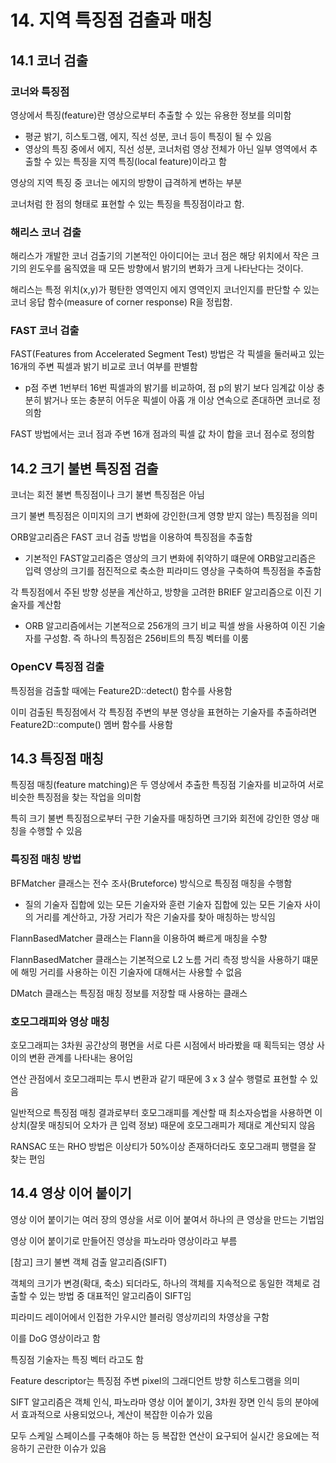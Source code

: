 # 14. 지역 특징점 검출과 매칭

## 14.1 코너 검출

### 코너와 특징점

영상에서 특징(feature)란 영상으로부터 추출할 수 있는 유용한 정보를 의미함
- 평균 밝기, 히스토그램, 에지, 직선 성분, 코너 등이 특징이 될 수 있음
- 영상의 특징 중에서 에지, 직선 성분, 코너처럼 영상 전체가 아닌 일부 영역에서 추출할 수 있는 특징을 지역 특징(local feature)이라고 함

영상의 지역 특징 중 코너는 에지의 방향이 급격하게 변하는 부분

코너처럼 한 점의 형태로 표현할 수 있는 특징을 특징점이라고 함.

### 해리스 코너 검출

해리스가 개발한 코너 검출기의 기본적인 아이디어는 코너 점은 해당 위치에서 작은 크기의 윈도우를 움직였을 때 모든 방향에서 밝기의 변화가 크게 나타난다는 것이다.

해리스는 특정 위치(x,y)가 평탄한 영역인지 에지 영역인지 코너인지를 판단할 수 있는 코너 응답 함수(measure of corner response) R을 정립함.

### FAST 코너 검출

FAST(Features from Accelerated Segment Test) 방법은 각 픽셀을 둘러싸고 있는 16개의 주변 픽셀과 밝기 비교로 코너 여부를 판별함
- p점 주변 1번부터 16번 픽셀과의 밝기를 비교하여, 점 p의 밝기 보다 임계값 이상 충분히 밝거나 또는 충분히 어두운 픽셀이 아홉 개 이상 연속으로 존대하면 코너로 정의함

FAST 방법에서는 코너 점과 주변 16개 점과의 픽셀 값 차이 합을 코너 점수로 정의함

## 14.2 크기 불변 특징점 검출

코너는 회전 불변 특징점이나 크기 불변 특징점은 아님

크기 불변 특징점은 이미지의 크기 변화에 강인한(크게 영향 받지 않는) 특징점을 의미

ORB알고리즘은 FAST 코너 검출 방법을 이용하여 특징점을 추출함

- 기본적인 FAST알고리즘은 영상의 크기 변화에 취약하기 떄문에 ORB알고리즘은 입력 영상의 크기를 점진적으로 축소한 피라미드 영상을 구축하여 특징점을 추출함

각 특징점에서 주된 방향 성분을 계산하고, 방향을 고려한 BRIEF 알고리즘으로 이진 기술자를 계산함

- ORB 알고리즘에서는 기본적으로 256개의 크기 비교 픽셀 쌍을 사용하여 이진 기술자를 구성함. 즉 하나의 특징점은 256비트의 특징 벡터를 이룸

### OpenCV 특징점 검출

특징점을 검출할 때에는 Feature2D::detect() 함수를 사용함

이미 검출된 특징점에서 각 특징점 주변의 부분 영상을 표현하는 기술자를 추출하려면 
Feature2D::compute() 멤버 함수를 사용함

## 14.3 특징점 매칭

특징점 매칭(feature matching)은 두 영상에서 추출한 특징점 기술자를 비교하여 서로 비슷한 특징점을 찾는 작업을 의미함

특히 크기 불변 특징점으로부터 구한 기술자를 매칭하면 크기와 회전에 강인한 영상 매칭을 수행할 수 있음

### 특징점 매칭 방법

BFMatcher 클래스는 전수 조사(Bruteforce) 방식으로 특징점 매칭을 수행함

- 질의 기술자 집합에 있는 모든 기술자와 훈련 기술자 집합에 있는 모든 기술자 사이의 거리를 계산하고, 가장 거리가 작은 기술자를 찾아 매칭하는 방식임

FlannBasedMatcher 클래스는 Flann을 이용하여 빠르게 매칭을 수향

FlannBasedMatcher 클래스는 기본적으로 L2 노름 거리 측정 방식을 사용하기 떄문에 해밍 거리를 사용하는 이진 기술자에 대해서는 사용할 수 없음

DMatch 클래스는 특징점 매칭 정보를 저장할 때 사용하는 클래스

### 호모그래피와 영상 매칭

호모그래피는 3차원 공간상의 평면을 서로 다른 시점에서 바라봤을 때 획득되는 영상 사이의 변환 관계를 나타내는 용어임

연산 관점에서 호모그래피는 투시 변환과 같기 때문에 3 x 3 살수 행렬로 표현할 수 있음

일반적으로 특징점 매칭 결과로부터 호모그래피를 계산할 때 최소자승법을 사용하면 이상치(잘못 매칭되어 오차가 큰 입력 정보) 때문에 호모그래피가 제대로 계산되지 않음

RANSAC 또는 RHO 방법은 이상티가 50%이상 존재하더라도 호모그래피 행렬을 잘 찾는 편임


## 14.4 영상 이어 붙이기

영상 이어 붙이기는 여러 장의 영상을 서로 이어 붙여서 하나의 큰 영상을 만드는 기법임 

영상 이어 붙이기로 만들어진 영상을 파노라마 영상이라고 부름



[참고] 크기 불변 객체 검출 알고리즘(SIFT)

객체의 크기가 변경(확대, 축소) 되더라도, 하나의 객체를 지속적으로 동일한 객체로 검출할 수 있는 방법 중 대표적인 알고리즘이 SIFT임

피라미드 레이어에서 인접한 가우시안 블러링 영상끼리의 차영상을 구함

이를 DoG 영상이라고 함

특징점 기술자는 특징 벡터 라고도 함

Feature descriptor는 특징점 주변 pixel의 그래디언트 방향 히스토그램을 의미

SIFT 알고리즘은 객체 인식, 파노라마 영상 이어 붙이기, 3차원 장면 인식 등의 분야에서 효과적으로 사용되었으나, 계산이 복잡한 이슈가 있음

모두 스케일 스페이스를 구축해야 하는 등 복잡한 연산이 요구되어 실시간 응요에는 적응하기 곤란한 이슈가 있음